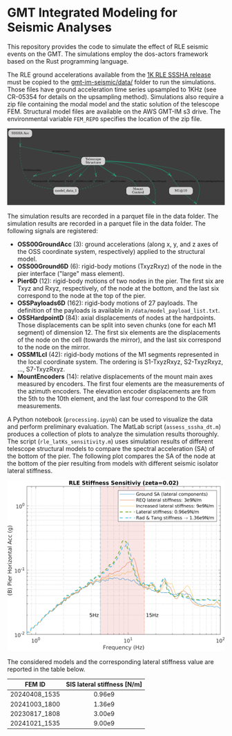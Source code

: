 # GMT Integrated Modeling for Seismic Analyses

This repository provides the code to simulate the effect of RLE seismic events on the GMT. The simulations employ the dos-actors framework based on the Rust programming language.

The RLE ground accelerations available from the [1K RLE SSSHA release](https://github.com/GMTO/seismic/releases) must be copied to the [gmt-im-seismic/data/](https://github.com/GMTO-Integrated-Modeling/gmt-im-seismic/tree/main/data) folder to run the simulations. Those files have ground acceleration time series upsampled to 1KHz (see CR-05354 for details on the upsampling method). Simulations also require a zip file containing the modal model and the static solution of the telescope FEM. Structural model files are available on the AWS GMT-IM s3 drive. The environmental variable `FEM_REPO` specifies the location of the zip file.


![](data/model.dot.png)

The simulation results are recorded in a parquet file in the data folder. The simulation results are recorded in a parquet file in the data folder. The following signals are registered:
- **OSS00GroundAcc** (3): ground accelerations (along x, y, and z axes of the OSS coordinate system, respectively) applied to the structural model.
- **OSS00Ground6D** (6): rigid-body motions (TxyzRxyz) of the node in the pier interface ("large" mass element).
- **Pier6D** (12): rigid-body motions of two nodes in the pier. The first six are Txyz and Rxyz, respectively, of the node at the bottom, and the last six correspond to the node at the top of the pier.
- **OSSPayloads6D** (162): rigid-body motions of 27 payloads. The definition of the payloads is available in `/data/model_payload_list.txt`.
- **OSSHardpointD** (84): axial displacements of nodes at the hardpoints. Those displacements can be split into seven chunks (one for each M1 segment) of dimension 12. The first six elements are the displacements of the node on the cell (towards the mirror), and the last six correspond to the node on the mirror.
- **OSSM1Lcl** (42): rigid-body motions of the M1 segments represented in the local coordinate system. The ordering is S1-TxyzRxyz, S2-TxyzRxyz, ..., S7-TxyzRxyz. 
- **MountEncoders** (14): relative displacements of the mount main axes measured by encoders. The first four elements are the measurements of the azimuth encoders. The elevation encoder displacements are from the 5th to the 10th element, and the last four correspond to the GIR measurements.

A Python notebook (`processing.ipynb`) can be used to visualize the data and perform preliminary evaluation. The MatLab script (`assess_sssha_dt.m`) produces a collection of plots to analyze the simulation results thoroughly. The script (`rle_latKs_sensitivity.m`) uses simulation results of different telescope structural models to compare the spectral acceleration (SA) of the bottom of the pier. The following plot compares the SA of the node at the bottom of the pier resulting from models with different seismic isolator lateral stiffness.

![](pierSHA_latKs_sens.png)

The considered models and the corresponding lateral stiffness value are reported in the table below. 

| FEM ID | SIS lateral stiffness [N/m] |
|:---:|:------------------:|
| 20240408_1535 | 0.96e9 |
| 20241003_1800 | 1.36e9 |
| 20230817_1808 | 3.00e9 |
| 20241021_1535 | 9.00e9 |




